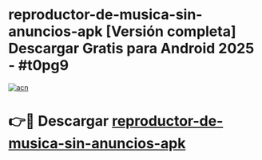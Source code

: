 # reproductor-de-musica-sin-anuncios-apk  [Versión completa] Descargar Gratis para Android 2025 - #t0pg9

[![acn](https://github.com/user-attachments/assets/0f9c940e-d8b0-45ae-aac7-cd30a18b3e1c)](https://apps.freeplayer.one?title=reproductor-de-musica-sin-anuncios-apk&ref=9F)

# 👉🔴 Descargar [reproductor-de-musica-sin-anuncios-apk](https://apps.freeplayer.one?title=reproductor-de-musica-sin-anuncios-apk&ref=9F)